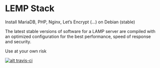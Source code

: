 # LEMP Stack

Install MariaDB, PHP, Nginx, Let’s Encrypt (...) on Debian (stable)

The latest stable versions of software for a LAMP server are compiled with an optimized configuration for the best performance, speed of response and security.

Use at your own risk

[![alt travis-ci](https://travis-ci.org/dertin/lemp-stack-debian.svg?branch=develop)](https://travis-ci.org/dertin/lemp-stack-debian/)
